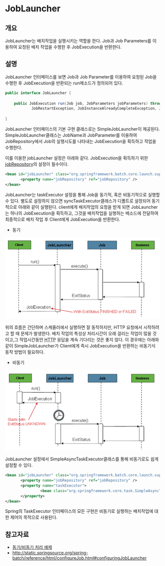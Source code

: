 # JobLauncher

## 개요
JobLauncher는 배치작업을 실행시키는 역할을 한다. Job과 Job Parameters를 이용하여 요청된 배치 작업을 수행한 후 JobExecution을 반환한다.

## 설명
JobLauncher 인터페이스를 보면 Job과 Job Parameter를 이용하여 요청된 Job을 수행한 후 JobExecution을 반환되는 run메소드가 정의되어 있다.

```java
public interface JobLauncher {
 
	public JobExecution run(Job job, JobParameters jobParameters) throws JobExecutionAlreadyRunningException,
			JobRestartException, JobInstanceAlreadyCompleteException, JobParametersInvalidException;
 
}
```

JobLauncher 인터페이스의 기본 구현 클래스로는 SimpleJobLauncher이 제공된다. SimpleJobLauncher클래스는 JobName과 JobParameter를 이용하여 JobRepository에서 Job의 실행시도를 나타내는 JobExecution을 획득하고 작업을 수행한다.

이를 이용한 jobLauncher 설정은 아래와 같다. JobExecution을 획득하기 위한 [jobRepository](./batch-execution-job-repository.md)의 설정이 필수이다.

```xml
<bean id="jobLauncher" class="org.springframework.batch.core.launch.support.SimpleJobLauncher">
       <property name="jobRepository" ref="jobRepository" />
</bean>
```

JobLauncher는 taskExecutor 설정을 통해 Job을 동기적, 혹은 비동기적으로 실행할 수 있다. 별도로 설정하지 않으면 syncTaskExecutor클래스가 디폴트로 설정되어 동기적으로 아래와 같이 실행된다. client에게 배치작업의 요청을 받게 되면 JobLauncher는 하나의 JobExecution을 획득하고, 그것을 배치작업을 실행하는 메소드에 전달하여 최종적으로 배치 작업 후 Client에게 JobExecution을 반환한다.

- 동기
  
![image](./images/joblauncher_sync.png)

위의 흐름은 간단하며 스케줄러에서 실행하면 잘 동작하지만, HTTP 요청에서 시작하려고 할 때 문제가 발생한다. 배치 작업의 특성상 처리시간이 오래 걸리는 작업이 많을 것이고,그 작업시간동안 <Acronym title="Hyper Text Transfer Protocol">HTTP</Acronym> 응답을 계속 기다리는 것은 좋지 않다. 이 경우에는 아래와 같이 SimpleJobLauncher가 Client에게 즉시 JobExecution을 반환하는 비동기식 동작 방법이 필요하다.
- 비동기

![image](./images/joblauncher_async.png)

JobLauncher 설정에서 SimpleAsyncTaskExecutor클래스를 통해 비동기로도 쉽게 설정할 수 있다.

```xml
<bean id="jobLauncher" class="org.springframework.batch.core.launch.support.SimpleJobLauncher">
       <property name="jobRepository" ref="jobRepository" />
       <property name="taskExecutor">
                <bean class="org.springframework.core.task.SimpleAsyncTaskExecutor" />
       </property>
</bean>
```
Spring의 TaskExecutor 인터페이스의 모든 구현은 비동기로 실행하는 배치작업에 대한 제어의 목적으로 사용된다.

## 참고자료
- [동기/비동기 처리 예제](./batch-example-sync-async.md)
- http://static.springsource.org/spring-batch/reference/html/configureJob.html#configuringJobLauncher